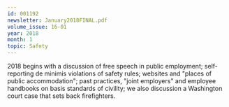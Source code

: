 ```yaml
---
id: 001192
newsletter: January2018FINAL.pdf
volume_issue: 16-01
year: 2018
month: 1
topic: Safety
---
```


2018 begins with a discussion of free speech in public employment; self-reporting de minimis violations of safety rules; websites and "places of public accommodation"; past practices, "joint employers" and employee handbooks on basis standards of civility; we also discussion a Washington court case that sets back firefighters.